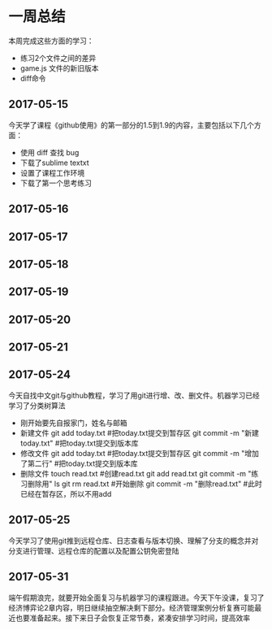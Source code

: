 # 一周总结
本周完成这些方面的学习：
* 练习2个文件之间的差异
* game.js 文件的新旧版本
* diff命令
## 2017-05-15
今天学了课程《github使用》的第一部分的1.5到1.9的内容，主要包括以下几个方面：
* 使用 diff 查找 bug
* 下载了sublime textxt
* 设置了课程工作环境
* 下载了第一个思考练习
## 2017-05-16
## 2017-05-17
## 2017-05-18
## 2017-05-19
## 2017-05-20
## 2017-05-21
## 2017-05-24
今天自找中文git与github教程，学习了用git进行增、改、删文件。机器学习已经学习了分类树算法
* 刚开始要先自报家门，姓名与邮箱
* 新建文件
git add today.txt #把today.txt提交到暂存区
git commit -m "新建today.txt" #把today.txt提交到版本库
* 修改文件
git add today.txt #把today.txt提交到暂存区
git commit -m "增加了第二行" #把today.txt提交到版本库
* 删除文件
touch read.txt #创建read.txt
git add read.txt
git commit -m "练习删除用"
ls
git rm read.txt #开始删除
git commit -m "删除read.txt" #此时已经在暂存区，所以不用add
## 2017-05-25
今天学习了使用git推到远程仓库、日志查看与版本切换、理解了分支的概念并对分支进行管理、远程仓库的配置以及配置公钥免密登陆
## 2017-05-31
端午假期浪完，就要开始全面复习与机器学习的课程跟进。今天下午没课，复习了经济博弈论2章内容，明日继续抽空解决剩下部分。经济管理案例分析复赛可能最近也要准备起来。接下来日子会恢复正常节奏，紧凑安排学习时间，提高效率
